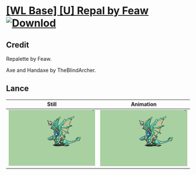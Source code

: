 # [\[WL Base\] \[U\] Repal by Feaw](./) [![Downlod](https://img.shields.io/badge/Download--red?style=social&logo=github)](https://minhaskamal.github.io/DownGit/#/home?url=https://github.com/Klokinator/FE-Repo/tree/main/Battle%20Animations%2FMounted%20-%20Pegs%2C%20Wyverns%2C%20Griffons%2F%5BWL%20Base%5D%20%5BU%5D%20Repal%20by%20Feaw%2F2.%20Lance)

## Credit

Repalette by Feaw.

Axe and Handaxe by TheBlindArcher.

## Lance

| Still | Animation |
| :---: | :-------: |
| ![Lance still](./Lance_000.png) | ![Lance animation](./Lance.gif) |
